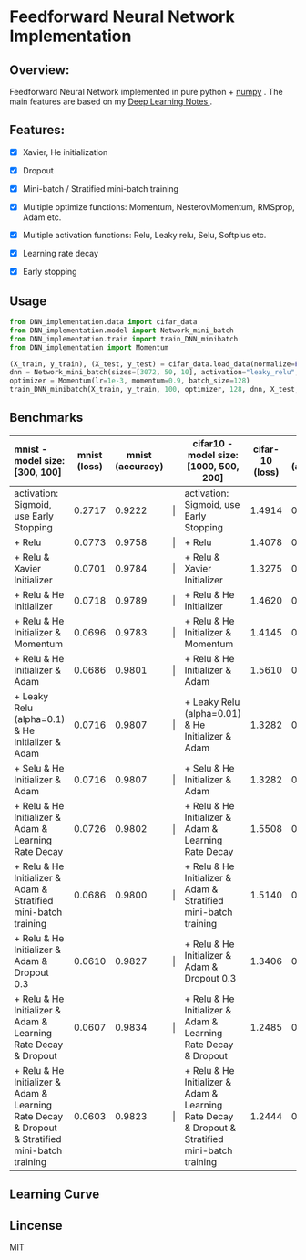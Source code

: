 # Feedforward Neural Network Implementation

## Overview:

Feedforward Neural Network implemented in pure python + [numpy](http://www.numpy.org/) . The main features are based on my [Deep Learning Notes ](https://github.com/massquantity/Deep_Learning_NOTES).



## Features: 

- [x] Xavier, He initialization
- [x] Dropout
- [x] Mini-batch / Stratified mini-batch training
- [x] Multiple optimize functions: Momentum, NesterovMomentum, RMSprop, Adam etc.
- [x] Multiple activation functions: Relu, Leaky relu, Selu, Softplus etc.
- [x] Learning rate decay
- [x] Early stopping




## Usage

```python
from DNN_implementation.data import cifar_data
from DNN_implementation.model import Network_mini_batch
from DNN_implementation.train import train_DNN_minibatch
from DNN_implementation import Momentum

(X_train, y_train), (X_test, y_test) = cifar_data.load_data(normalize=False, standard=True)
dnn = Network_mini_batch(sizes=[3072, 50, 10], activation="leaky_relu", alpha=0.01, dropout_rate=0.5)
optimizer = Momentum(lr=1e-3, momentum=0.9, batch_size=128)
train_DNN_minibatch(X_train, y_train, 100, optimizer, 128, dnn, X_test, y_test)
```



## Benchmarks

| mnist - model size: [300, 100]                               | mnist (loss) | mnist (accuracy) |      | cifar10 - model size: [1000, 500, 200]                       | cifar-10 (loss) | cifar-10 (accuracy) |
| :----------------------------------------------------------- | ------------ | ---------------- | :--: | ------------------------------------------------------------ | :-------------: | ------------------- |
| activation: Sigmoid, use Early Stopping                      | 0.2717       | 0.9222           |  \|  | activation: Sigmoid, use Early Stopping                      |     1.4914      | 0.4735              |
| + Relu                                                       | 0.0773       | 0.9758           |  \|  | + Relu                                                       |     1.4078      | 0.5118              |
| + Relu & Xavier Initializer                                  | 0.0701       | 0.9784           |  \|  | + Relu & Xavier Initializer                                  |     1.3275      | 0.5303              |
| + Relu & He Initializer                                      | 0.0718       | 0.9789           |  \|  | + Relu & He Initializer                                      |     1.4620      | 0.5356              |
| + Relu & He Initializer & Momentum                           | 0.0696       | 0.9783           |  \|  | + Relu & He Initializer & Momentum                           |     1.4145      | 0.5391              |
| + Relu & He Initializer & Adam                               | 0.0686       | 0.9801           |  \|  | + Relu & He Initializer & Adam                               |     1.5610      | 0.5546              |
| + Leaky Relu (alpha=0.1) & He Initializer & Adam             | 0.0716       | 0.9807           |  \|  | + Leaky Relu (alpha=0.01) & He Initializer & Adam            |     1.3282      | 0.5572              |
| + Selu & He Initializer & Adam                               | 0.0716       | 0.9807           |  \|  | + Selu & He Initializer & Adam                               |     1.3282      | 0.5572              |
| + Relu & He Initializer & Adam & Learning Rate Decay         | 0.0726       | 0.9802           |  \|  | + Relu & He Initializer & Adam & Learning Rate Decay         |     1.5508      | 0.5575              |
| + Relu & He Initializer & Adam  & Stratified mini-batch training | 0.0686       | 0.9800           |  \|  | + Relu & He Initializer & Adam  & Stratified mini-batch training |     1.5140      | 0.5593              |
| + Relu & He Initializer & Adam & Dropout 0.3                 | 0.0610       | 0.9827           |  \|  | + Relu & He Initializer & Adam & Dropout 0.3                 |     1.3406      | 0.5927              |
| + Relu & He Initializer & Adam & Learning Rate Decay & Dropout | 0.0607       | 0.9834           |  \|  | + Relu & He Initializer & Adam & Learning Rate Decay & Dropout |     1.2485      | 0.5933              |
| + Relu & He Initializer & Adam & Learning Rate Decay & Dropout & Stratified mini-batch training | 0.0603       | 0.9823           |  \|  | + Relu & He Initializer & Adam & Learning Rate Decay & Dropout & Stratified mini-batch training |     1.2444      | 0.5935              |



## Learning Curve



## Lincense
MIT